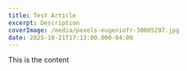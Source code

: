 ```yaml
---
title: Test Article
excerpt: Description
coverImage: /media/pexels-eugeniofr-30005297.jpg
date: 2025-10-21T17:13:00.000-04:00
---
```

This is the content
